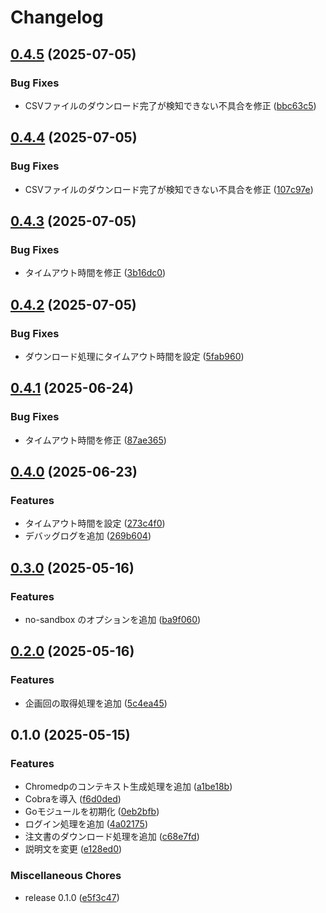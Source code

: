 # Changelog

## [0.4.5](https://github.com/ryohidaka/coopy-downloader/compare/v0.4.4...v0.4.5) (2025-07-05)


### Bug Fixes

* CSVファイルのダウンロード完了が検知できない不具合を修正 ([bbc63c5](https://github.com/ryohidaka/coopy-downloader/commit/bbc63c55fccbcf7640344a704a5dbb49a1f0bbaa))

## [0.4.4](https://github.com/ryohidaka/coopy-downloader/compare/v0.4.3...v0.4.4) (2025-07-05)


### Bug Fixes

* CSVファイルのダウンロード完了が検知できない不具合を修正 ([107c97e](https://github.com/ryohidaka/coopy-downloader/commit/107c97e3b9611dbe6d67ff9fc08837f323e32e63))

## [0.4.3](https://github.com/ryohidaka/coopy-downloader/compare/v0.4.2...v0.4.3) (2025-07-05)


### Bug Fixes

* タイムアウト時間を修正 ([3b16dc0](https://github.com/ryohidaka/coopy-downloader/commit/3b16dc0ce03cb09ce810e1a1207bf4d48ffe9371))

## [0.4.2](https://github.com/ryohidaka/coopy-downloader/compare/v0.4.1...v0.4.2) (2025-07-05)


### Bug Fixes

* ダウンロード処理にタイムアウト時間を設定 ([5fab960](https://github.com/ryohidaka/coopy-downloader/commit/5fab960991e85540190129c1952cda31c0ab6617))

## [0.4.1](https://github.com/ryohidaka/coopy-downloader/compare/v0.4.0...v0.4.1) (2025-06-24)


### Bug Fixes

* タイムアウト時間を修正 ([87ae365](https://github.com/ryohidaka/coopy-downloader/commit/87ae36579e9b29bc7c91bd698d33159d2063f326))

## [0.4.0](https://github.com/ryohidaka/coopy-downloader/compare/v0.3.0...v0.4.0) (2025-06-23)


### Features

* タイムアウト時間を設定 ([273c4f0](https://github.com/ryohidaka/coopy-downloader/commit/273c4f039adf86fc106b4f2fde0e32be139142a7))
* デバッグログを追加 ([269b604](https://github.com/ryohidaka/coopy-downloader/commit/269b604fce369fdd42851e4b95db016d6d301101))

## [0.3.0](https://github.com/ryohidaka/coopy-downloader/compare/v0.2.0...v0.3.0) (2025-05-16)


### Features

* no-sandbox のオプションを追加 ([ba9f060](https://github.com/ryohidaka/coopy-downloader/commit/ba9f0606aa46ee366e19f4980625cab3d1de97be))

## [0.2.0](https://github.com/ryohidaka/coopy-downloader/compare/v0.1.0...v0.2.0) (2025-05-16)


### Features

* 企画回の取得処理を追加 ([5c4ea45](https://github.com/ryohidaka/coopy-downloader/commit/5c4ea455f2e5b88f62402058592842993602677a))

## 0.1.0 (2025-05-15)


### Features

* Chromedpのコンテキスト生成処理を追加 ([a1be18b](https://github.com/ryohidaka/coopy-downloader/commit/a1be18b257c4de2a903073d6bd337ace1e35b9ee))
* Cobraを導入 ([f6d0ded](https://github.com/ryohidaka/coopy-downloader/commit/f6d0ded45a9ede58d25efc516b2bbd1c6dce978f))
* Goモジュールを初期化 ([0eb2bfb](https://github.com/ryohidaka/coopy-downloader/commit/0eb2bfb55e6cba88b5a1518eccf54c611d35cd5e))
* ログイン処理を追加 ([4a02175](https://github.com/ryohidaka/coopy-downloader/commit/4a021759626a1368fb3789f12df59e255cf189a7))
* 注文書のダウンロード処理を追加 ([c68e7fd](https://github.com/ryohidaka/coopy-downloader/commit/c68e7fd090392d95225efeba2fe331d60f0a06a9))
* 説明文を変更 ([e128ed0](https://github.com/ryohidaka/coopy-downloader/commit/e128ed081a69acce35ee6c25d427a76cf38627fe))


### Miscellaneous Chores

* release 0.1.0 ([e5f3c47](https://github.com/ryohidaka/coopy-downloader/commit/e5f3c471b8ca39596c603ade55a2276d31745a78))
